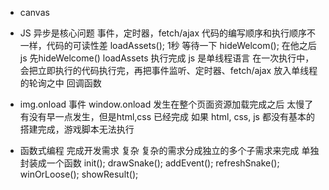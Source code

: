 - canvas
- JS 异步是核心问题 事件，定时器，fetch/ajax 代码的编写顺序和执行顺序不一样，代码的可读性差
  loadAssets(); 1秒 等待一下
  hideWelcom(); 在他之后
  js 先hideWelcome() loadAssets 执行完成
  js 是单线程语言
  在一次执行中，会把立即执行的代码执行完，再把事件监听、定时器、fetch/ajax 放入单线程的轮询之中
  回调函数

- img.onload 事件
    window.onload 发生在整个页面资源加载完成之后 太慢了
    有没有早一点发生，但是html,css 已经完成
    如果 html, css, js 都没有基本的搭建完成，游戏脚本无法执行

- 函数式编程
    完成开发需求 复杂 复杂的需求分成独立的多个子需求来完成 单独封装成一个函数
    init();
    drawSnake();
    addEvent();
    refreshSnake();
    winOrLoose();
    showResult();